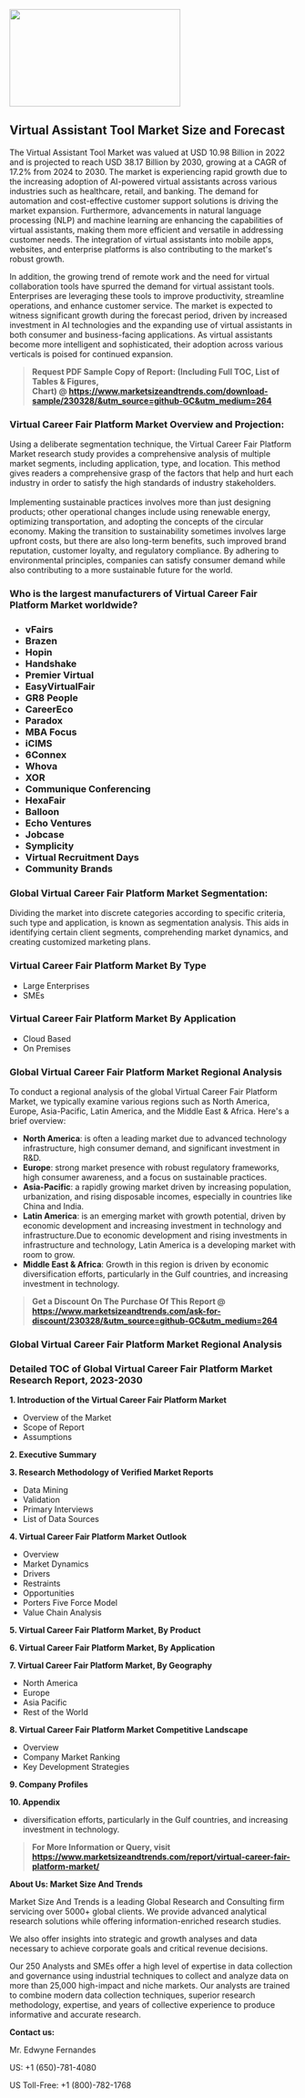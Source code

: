 <p><img class="alignnone size-medium wp-image-20088" src="https://ffe5etoiles.com/wp-content/uploads/2024/12/MST1-300x171.png" alt="" width="300" height="171" /></p><h2>Virtual Assistant Tool Market Size and Forecast</h2><p>The Virtual Assistant Tool Market was valued at USD 10.98 Billion in 2022 and is projected to reach USD 38.17 Billion by 2030, growing at a CAGR of 17.2% from 2024 to 2030. The market is experiencing rapid growth due to the increasing adoption of AI-powered virtual assistants across various industries such as healthcare, retail, and banking. The demand for automation and cost-effective customer support solutions is driving the market expansion. Furthermore, advancements in natural language processing (NLP) and machine learning are enhancing the capabilities of virtual assistants, making them more efficient and versatile in addressing customer needs. The integration of virtual assistants into mobile apps, websites, and enterprise platforms is also contributing to the market's robust growth.</p><p>In addition, the growing trend of remote work and the need for virtual collaboration tools have spurred the demand for virtual assistant tools. Enterprises are leveraging these tools to improve productivity, streamline operations, and enhance customer service. The market is expected to witness significant growth during the forecast period, driven by increased investment in AI technologies and the expanding use of virtual assistants in both consumer and business-facing applications. As virtual assistants become more intelligent and sophisticated, their adoption across various verticals is poised for continued expansion.</p></p><blockquote id="" class=""><strong>Request PDF Sample Copy of Report: (Including Full TOC, List of Tables &amp; Figures, Chart)&nbsp;@&nbsp;<strong><a href="https://www.marketsizeandtrends.com/download-sample/230328/&utm_source=github-GC&utm_medium=264" target="_blank">https://www.marketsizeandtrends.com/download-sample/230328/&utm_source=github-GC&utm_medium=264</a></strong></strong></blockquote><h3 id="" class="">Virtual Career Fair Platform Market&nbsp;Overview and Projection:</h3><p id="" class="">Using a deliberate segmentation technique, the Virtual Career Fair Platform Market research study provides a comprehensive analysis of multiple market segments, including application, type, and location. This method gives readers a comprehensive grasp of the factors that help and hurt each industry in order to satisfy the high standards of industry stakeholders. <br /> <br />Implementing sustainable practices involves more than just designing products; other operational changes include using renewable energy, optimizing transportation, and adopting the concepts of the circular economy. Making the transition to sustainability sometimes involves large upfront costs, but there are also long-term benefits, such improved brand reputation, customer loyalty, and regulatory compliance. By adhering to environmental principles, companies can satisfy consumer demand while also contributing to a more sustainable future for the world.</p><h3 id="" class="">Who is the largest manufacturers of&nbsp;Virtual Career Fair Platform Market worldwide?</h3><h3 class=""><p><ul><li>vFairs </li><li> Brazen </li><li> Hopin </li><li> Handshake </li><li> Premier Virtual </li><li> EasyVirtualFair </li><li> GR8 People </li><li> CareerEco </li><li> Paradox </li><li> MBA Focus </li><li> iCIMS </li><li> 6Connex </li><li> Whova </li><li> XOR </li><li> Communique Conferencing </li><li> HexaFair </li><li> Balloon </li><li> Echo Ventures </li><li> Jobcase </li><li> Symplicity </li><li> Virtual Recruitment Days </li><li> Community Brands</li></ul></p></h3><h3 id="" class="">Global&nbsp;Virtual Career Fair Platform Market Segmentation:</h3><p id="" class="">Dividing the market into discrete categories according to specific criteria, such type and application, is known as segmentation analysis. This aids in identifying certain client segments, comprehending market dynamics, and creating customized marketing plans.</p><h3 id="" class="">Virtual Career Fair Platform Market&nbsp;By Type</h3><p><p><ul><li>Large Enterprises</li><li> SMEs</p></li></ul></p></p><h3 id="" class="">Virtual Career Fair Platform Market&nbsp;By Application</h3><p class=""><p><ul><li>Cloud Based</li><li> On Premises</li></ul></p></p><h3 id="" class="">Global Virtual Career Fair Platform Market Regional Analysis</h3><p id="" class="">To conduct a regional analysis of the global Virtual Career Fair Platform Market, we typically examine various regions such as North America, Europe, Asia-Pacific, Latin America, and the Middle East &amp; Africa. Here's a brief overview:</p><ul><li><strong>North America</strong>: is often a leading market due to advanced technology infrastructure, high consumer demand, and significant investment in R&amp;D.</li><li><strong>Europe</strong>: strong market presence with robust regulatory frameworks, high consumer awareness, and a focus on sustainable practices.</li><li><strong>Asia-Pacific</strong>: a rapidly growing market driven by increasing population, urbanization, and rising disposable incomes, especially in countries like China and India.</li><li><strong>Latin America</strong>: is an emerging market with growth potential, driven by economic development and increasing investment in technology and infrastructure.Due to economic development and rising investments in infrastructure and technology, Latin America is a developing market with room to grow.</li><li><strong>Middle East &amp; Africa</strong>: Growth in this region is driven by economic diversification efforts, particularly in the Gulf countries, and increasing investment in technology.</li></ul><blockquote id="" class=""><strong>Get a Discount On The Purchase Of This Report @ <strong><a href="https://www.marketsizeandtrends.com/ask-for-discount/230328/&utm_source=github-GC&utm_medium=264" target="_blank">https://www.marketsizeandtrends.com/ask-for-discount/230328/&utm_source=github-GC&utm_medium=264</a></strong></strong></blockquote><h3 id="" class="">Global Virtual Career Fair Platform Market Regional Analysis</h3><h3 id="" class="">Detailed TOC of Global Virtual Career Fair Platform Market Research Report, 2023-2030</h3><p id="" class=""><strong>1. Introduction of the Virtual Career Fair Platform Market</strong></p><ul><li>Overview of the Market</li><li>Scope of Report</li><li>Assumptions</li></ul><p id="" class=""><strong>2. Executive Summary</strong></p><p id="" class=""><strong>3. Research Methodology of Verified Market Reports</strong></p><ul><li>Data Mining</li><li>Validation</li><li>Primary Interviews</li><li>List of Data Sources</li></ul><p id="" class=""><strong>4. Virtual Career Fair Platform Market Outlook</strong></p><ul><li>Overview</li><li>Market Dynamics</li><li>Drivers</li><li>Restraints</li><li>Opportunities</li><li>Porters Five Force Model</li><li>Value Chain Analysis</li></ul><p id="" class=""><strong>5. Virtual Career Fair Platform Market, By Product</strong></p><p id="" class=""><strong>6. Virtual Career Fair Platform Market, By Application</strong></p><p id="" class=""><strong>7. Virtual Career Fair Platform Market, By Geography</strong></p><ul><li>North America</li><li>Europe</li><li>Asia Pacific</li><li>Rest of the World</li></ul><p id="" class=""><strong>8. Virtual Career Fair Platform Market Competitive Landscape</strong></p><ul><li>Overview</li><li>Company Market Ranking</li><li>Key Development Strategies</li></ul><p id="" class=""><strong>9. Company Profiles</strong></p><p id="" class=""><strong>10. Appendix</strong></p><ul><li>diversification efforts, particularly in the Gulf countries, and increasing investment in technology.</li></ul><blockquote id="" class=""><strong>For More Information or Query, visit <strong><strong><a href="https://www.marketsizeandtrends.com/report/virtual-career-fair-platform-market/" target="_blank">https://www.marketsizeandtrends.com/report/virtual-career-fair-platform-market/</a></strong></strong></strong></blockquote><p id="" class=""><strong>About Us: Market Size And Trends</strong></p><p id="" class="">Market Size And Trends is a leading Global Research and Consulting firm servicing over 5000+ global clients. We provide advanced analytical research solutions while offering information-enriched research studies.</p><p id="" class="">We also offer insights into strategic and growth analyses and data necessary to achieve corporate goals and critical revenue decisions.</p><p id="" class="">Our 250 Analysts and SMEs offer a high level of expertise in data collection and governance using industrial techniques to collect and analyze data on more than 25,000 high-impact and niche markets. Our analysts are trained to combine modern data collection techniques, superior research methodology, expertise, and years of collective experience to produce informative and accurate research.</p><p id="" class=""><strong>Contact us:</strong></p><p id="" class="">Mr. Edwyne Fernandes</p><p id="" class="">US: +1 (650)-781-4080</p><p id="" class="">US Toll-Free: +1 (800)-782-1768</p>
